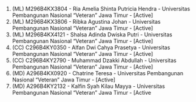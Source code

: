 1. (ML) M296B4KX3804 - Ria Amelia Shinta Putricia Hendra - Universitas Pembangunan Nasional “Veteran” Jawa Timur - [Active]
2. (ML) M296B4KX3806 - Ribka Agustina Johan - Universitas Pembangunan Nasional “Veteran” Jawa Timur - [Active]
3. (ML) M296B4KX4121 - Shalsa Adinda Dwiska Putri - Universitas Pembangunan Nasional “Veteran” Jawa Timur - [Active]
4. (CC) C296B4KY0350 - Alfan Dwi Cahya Prasetya - Universitas Pembangunan Nasional “Veteran” Jawa Timur - [Active]
5. (CC) C296B4KY2790 - Muhammad Dzakki Abdullah - Universitas Pembangunan Nasional “Veteran” Jawa Timur - [Active]
6. (MD) A296B4KX0920 - Chatrine Teresa - Universitas Pembangunan Nasional “Veteran” Jawa Timur - [Active]
7. (MD) A296B4KY2132 - Kalfin Syah Kilau Mayya - Universitas Pembangunan Nasional “Veteran” Jawa Timur - [Active
